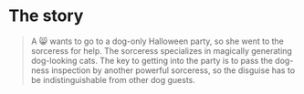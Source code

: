# The story
> A 😸 wants to go to a dog-only Halloween party, so she went to the sorceress for help. The sorceress specializes in magically generating dog-looking cats. The key to getting into the party is to pass the dog-ness inspection by another powerful sorceress, so the disguise has to be indistinguishable from other dog guests.

